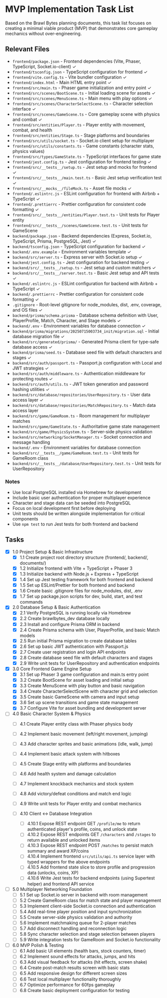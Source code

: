 # MVP Implementation Task List

Based on the Brawl Bytes planning documents, this task list focuses on creating a minimal viable product (MVP) that demonstrates core gameplay mechanics without over-engineering.

## Relevant Files

- `frontend/package.json` - Frontend dependencies (Vite, Phaser, TypeScript, Socket.io-client) ✓
- `frontend/tsconfig.json` - TypeScript configuration for frontend ✓
- `frontend/vite.config.ts` - Vite bundler configuration ✓
- `frontend/index.html` - Main HTML entry point ✓
- `frontend/src/main.ts` - Phaser game initialization and entry point ✓
- `frontend/src/scenes/BootScene.ts` - Initial loading scene for assets ✓
- `frontend/src/scenes/MenuScene.ts` - Main menu with play options ✓
- `frontend/src/scenes/CharacterSelectScene.ts` - Character selection interface ✓
- `frontend/src/scenes/GameScene.ts` - Core gameplay scene with physics and combat ✓
- `frontend/src/entities/Player.ts` - Player entity with movement, combat, and health
- `frontend/src/entities/Stage.ts` - Stage platforms and boundaries
- `frontend/src/utils/socket.ts` - Socket.io client setup for multiplayer
- `frontend/src/utils/constants.ts` - Game constants (character stats, physics values)
- `frontend/src/types/GameState.ts` - TypeScript interfaces for game state
- `frontend/jest.config.ts` - Jest configuration for frontend testing ✓
- `frontend/src/__tests__/setup.ts` - Jest setup and mocks for frontend ✓
- `frontend/src/__tests__/main.test.ts` - Basic Jest setup verification test ✓
- `frontend/src/__mocks__/fileMock.ts` - Asset file mocks ✓
- `frontend/.eslintrc.js` - ESLint configuration for frontend with Airbnb + TypeScript ✓
- `frontend/.prettierrc` - Prettier configuration for consistent code formatting ✓
- `frontend/src/__tests__/entities/Player.test.ts` - Unit tests for Player entity
- `frontend/src/__tests__/scenes/GameScene.test.ts` - Unit tests for GameScene
- `backend/package.json` - Backend dependencies (Express, Socket.io, TypeScript, Prisma, PostgreSQL, Jest) ✓
- `backend/tsconfig.json` - TypeScript configuration for backend ✓
- `backend/.env.example` - Environment variables template ✓
- `backend/src/server.ts` - Express server with Socket.io setup ✓
- `backend/jest.config.ts` - Jest configuration for backend testing ✓
- `backend/src/__tests__/setup.ts` - Jest setup and custom matchers ✓
- `backend/src/__tests__/server.test.ts` - Basic Jest setup and API tests ✓
- `backend/.eslintrc.js` - ESLint configuration for backend with Airbnb + TypeScript ✓
- `backend/.prettierrc` - Prettier configuration for consistent code formatting ✓
- `.gitignore` - Root-level gitignore for node_modules, dist, .env, coverage, and OS files ✓
- `backend/prisma/schema.prisma` - Database schema definition with User, PlayerProfile, Match, Character, and Stage models ✓
- `backend/.env` - Environment variables for database connection ✓
- `backend/prisma/migrations/20250715003734_init/migration.sql` - Initial database migration file ✓
- `backend/src/generated/prisma/` - Generated Prisma client for type-safe database access ✓
- `backend/prisma/seed.ts` - Database seed file with default characters and stages ✓
- `backend/src/auth/passport.ts` - Passport.js configuration with Local and JWT strategies ✓
- `backend/src/auth/middleware.ts` - Authentication middleware for protecting routes ✓
- `backend/src/auth/utils.ts` - JWT token generation and password hashing utilities ✓
- `backend/src/database/repositories/UserRepository.ts` - User data access layer ✓
- `backend/src/database/repositories/MatchRepository.ts` - Match data access layer
- `backend/src/game/GameRoom.ts` - Room management for multiplayer matches
- `backend/src/game/GameState.ts` - Authoritative game state management
- `backend/src/game/PhysicsSystem.ts` - Server-side physics validation
- `backend/src/networking/SocketManager.ts` - Socket connection and message handling
- `backend/.env` - Environment variables for database connection
- `backend/src/__tests__/game/GameRoom.test.ts` - Unit tests for GameRoom class
- `backend/src/__tests__/database/UserRepository.test.ts` - Unit tests for UserRepository

### Notes

- Use local PostgreSQL installed via Homebrew for development
- Include basic user authentication for proper multiplayer experience
- Character and stage data can be seeded into PostgreSQL
- Focus on local development first before deploying
- Unit tests should be written alongside implementation for critical components
- Use `npm test` to run Jest tests for both frontend and backend

## Tasks

- [x] 1.0 Project Setup & Basic Infrastructure
  - [x] 1.1 Create project root directory structure (frontend/, backend/, documents/)
  - [x] 1.2 Initialize frontend with Vite + TypeScript + Phaser 3
  - [x] 1.3 Initialize backend with Node.js + Express + TypeScript
  - [x] 1.4 Set up Jest testing framework for both frontend and backend
  - [x] 1.5 Set up ESLint/Prettier for both frontend and backend
  - [x] 1.6 Create basic .gitignore files for node_modules, dist, .env
  - [x] 1.7 Set up package.json scripts for dev, build, start, and test commands

- [x] 2.0 Database Setup & Basic Authentication
  - [x] 2.1 Verify PostgreSQL is running locally via Homebrew
  - [x] 2.2 Create brawlbytes_dev database locally
  - [x] 2.3 Install and configure Prisma ORM in backend
  - [x] 2.4 Create Prisma schema with User, PlayerProfile, and basic Match models
  - [x] 2.5 Run initial Prisma migration to create database tables
  - [x] 2.6 Set up basic JWT authentication with Passport.js
  - [x] 2.7 Create user registration and login API endpoints
  - [x] 2.8 Create database seed file with default characters and stages
  - [x] 2.9 Write unit tests for UserRepository and authentication endpoints

- [x] 3.0 Core Frontend Game Engine Setup
  - [x] 3.1 Set up Phaser 3 game configuration and main.ts entry point
  - [x] 3.2 Create BootScene for asset loading and initial setup
  - [x] 3.3 Create MenuScene with play button and basic navigation
  - [x] 3.4 Create CharacterSelectScene with character grid and selection
  - [x] 3.5 Create basic GameScene with camera and input setup
  - [x] 3.6 Set up scene transitions and game state management
  - [x] 3.7 Configure Vite for asset bundling and development server

- [ ] 4.0 Basic Character System & Physics
  - [ ] 4.1 Create Player entity class with Phaser physics body
  - [ ] 4.2 Implement basic movement (left/right movement, jumping)
  - [ ] 4.3 Add character sprites and basic animations (idle, walk, jump)
  - [ ] 4.4 Implement basic attack system with hitboxes
  - [ ] 4.5 Create Stage entity with platforms and boundaries
  - [ ] 4.6 Add health system and damage calculation
  - [ ] 4.7 Implement knockback mechanics and stock system
  - [ ] 4.8 Add victory/defeat conditions and match end logic
  - [ ] 4.9 Write unit tests for Player entity and combat mechanics

  - [ ] 4.10 Client ↔ Database Integration
    - [ ] 4.10.1 Expose REST endpoint GET `/profile/me` to return authenticated player's profile, coins, and unlock state
    - [ ] 4.10.2 Expose REST endpoints GET `/characters` and `/stages` to return available and unlocked items
    - [ ] 4.10.3 Expose REST endpoint POST `/matches` to persist match summary and award XP/coins
    - [ ] 4.10.4 Implement frontend `src/utils/api.ts` service layer with typed wrappers for the above endpoints
    - [ ] 4.10.5 Add frontend state slice to store profile and progression data (unlocks, coins, XP)
    - [ ] 4.10.6 Write Jest tests for backend endpoints (using Supertest helper) and frontend API service

- [ ] 5.0 Multiplayer Networking Foundation
  - [ ] 5.1 Set up Socket.io server in backend with room management
  - [ ] 5.2 Create GameRoom class for match state and player management
  - [ ] 5.3 Implement client-side Socket.io connection and authentication
  - [ ] 5.4 Add real-time player position and input synchronization
  - [ ] 5.5 Create server-side physics validation and authority
  - [ ] 5.6 Implement matchmaking queue for 2-player matches
  - [ ] 5.7 Add disconnect handling and reconnection logic
  - [ ] 5.8 Sync character selection and stage selection between players
  - [ ] 5.9 Write integration tests for GameRoom and Socket.io functionality

- [ ] 6.0 MVP Polish & Testing
  - [ ] 6.1 Add basic UI elements (health bars, stock counters, timer)
  - [ ] 6.2 Implement sound effects for attacks, jumps, and hits
  - [ ] 6.3 Add visual feedback for attacks (hit effects, screen shake)
  - [ ] 6.4 Create post-match results screen with basic stats
  - [ ] 6.5 Add responsive design for different screen sizes
  - [ ] 6.6 Test local multiplayer functionality thoroughly
  - [ ] 6.7 Optimize performance for 60fps gameplay
  - [ ] 6.8 Create basic deployment configuration for testing